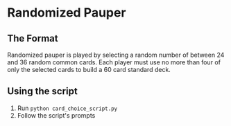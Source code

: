 # Randomized Pauper

## The Format
Randomized pauper is played by selecting a random number of between 24 and 36 random common cards. 
Each player must use no more than four of only the selected cards to build a 60 card standard deck.

## Using the script
1. Run `python card_choice_script.py`
2. Follow the script's prompts